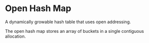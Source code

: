 # Open Hash Map

A dynamically growable hash table that uses open addressing.

The open hash map stores an array of buckets in a single contiguous allocation.
